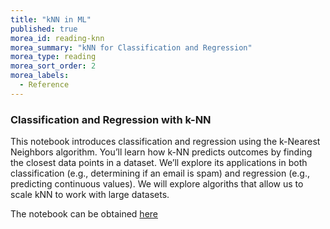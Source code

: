 ```yaml
---
title: "kNN in ML"
published: true
morea_id: reading-knn
morea_summary: "kNN for Classification and Regression"
morea_type: reading
morea_sort_order: 2
morea_labels:
  - Reference
---
```


### Classification and Regression with k-NN

This notebook introduces classification and regression using the k-Nearest Neighbors algorithm. You’ll learn how k-NN predicts outcomes by finding the closest data points in a dataset. We’ll explore its applications in both classification (e.g., determining if an email is spam) and regression (e.g., predicting continuous values). We will explore algoriths that allow us to scale kNN to work with large datasets.

The notebook can be obtained [here](resources/regresison_and_classification_with_nearest_neighbors.ipynb)
